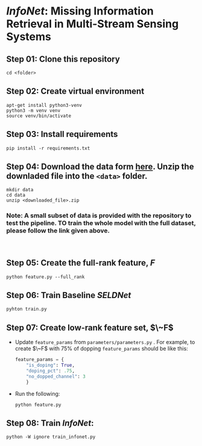 # **_InfoNet_**: Missing Information Retrieval in Multi-Stream Sensing Systems


## Step 01: Clone this repository
```
cd <folder>
```

## Step 02: Create virtual environment
```
apt-get install python3-venv
python3 -m venv venv
source venv/bin/activate
```

## Step 03: Install requirements
```
pip install -r requirements.txt
```

## Step 04: Download the data form [here](https://drive.google.com/drive/folders/1QJmWeeMR_ws_F5QDR_g2jzclX_6THeZ1). Unzip the downladed file into the   `<data>` folder.
```
mkdir data
cd data
unzip <downloaded_file>.zip
```

### Note: A small subset of data is provided with the repository to test the pipeline. TO train the whole model with the full dataset, please follow the link given above.

<br>

## Step 05: Create the full-rank feature, $`F`$

```
python feature.py --full_rank
```

## Step 06: Train Baseline **_SELDNet_**
```
pyhton train.py
```

## Step 07: Create low-rank feature set, $`\~F`$
- Update `feature_params` from <code>parameters/parameters.py</code> . For example, to create $\~F$ with $75\%$ of dopping `feature_params` should be like this:
    ```python
    feature_params = {
        "is_doping": True,
        "doping_pct": .75,
        "no_dopped_channel": 3
        }
    ```
- Run the following:
    ```
    python feature.py
    ```

## Step 08: Train **_InfoNet_**:
```
python -W ignore train_infonet.py
```

